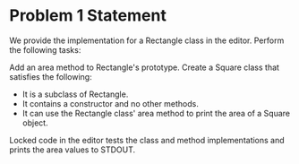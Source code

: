 # Problem 1 Statement
We provide the implementation for a Rectangle class in the editor. Perform the following tasks:

Add an area method to Rectangle's prototype.
Create a Square class that satisfies the following:
* It is a subclass of Rectangle.
* It contains a constructor and no other methods.
* It can use the Rectangle class' area method to print the area of a Square object.

Locked code in the editor tests the class and method implementations and prints the area values to STDOUT.